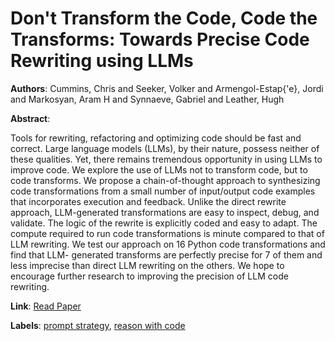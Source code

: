# Don't Transform the Code, Code the Transforms: Towards Precise Code Rewriting using LLMs

**Authors**: Cummins, Chris and Seeker, Volker and Armengol-Estap{\'e}, Jordi and Markosyan, Aram H and Synnaeve, Gabriel and Leather, Hugh

**Abstract**:

Tools for rewriting, refactoring and optimizing code should be fast and correct. Large language models (LLMs), by their nature, possess neither of these qualities. Yet, there remains tremendous opportunity in using LLMs to improve code. We explore the use of LLMs not to transform code, but to code transforms. We propose a chain-of-thought approach to synthesizing code transformations from a small number of input/output code examples that incorporates execution and feedback. Unlike the direct rewrite approach, LLM-generated transformations are easy to inspect, debug, and validate. The logic of the rewrite is explicitly coded and easy to adapt. The compute required to run code transformations is minute compared to that of LLM rewriting. We test our approach on 16 Python code transformations and find that LLM- generated transforms are perfectly precise for 7 of them and less imprecise than direct LLM rewriting on the others. We hope to encourage further research to improving the precision of LLM code rewriting.

**Link**: [Read Paper](https://arxiv.org/pdf/2410.08806)

**Labels**: [prompt strategy](../../labels/prompt_strategy.md), [reason with code](../../labels/reason_with_code.md)
